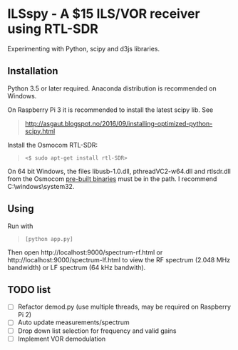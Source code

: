 ILSspy - A $15 ILS/VOR receiver using RTL-SDR
===

Experimenting with Python, scipy and d3js libraries.

Installation
---
Python 3.5 or later required. Anaconda distribution is recommended on Windows.

On Raspberry Pi 3 it is recommended to install the latest scipy lib. See
>   http://asgaut.blogspot.no/2016/09/installing-optimized-python-scipy.html 

Install the Osmocom RTL-SDR:
>   `<$ sudo apt-get install rtl-SDR>`

On 64 bit Windows, the files libusb-1.0.dll, pthreadVC2-w64.dll and rtlsdr.dll from the Osmocom 
[pre-built binaries](http://sdr.osmocom.org/trac/attachment/wiki/rtl-sdr/RelWithDebInfo.zip) must 
be in the path. I recommend C:\windows\system32.

Using
---
Run with
>  `[python app.py]`

Then open http://localhost:9000/spectrum-rf.html or http://localhost:9000/spectrum-lf.html to view 
the RF spectrum (2.048 MHz bandwidth) or LF spectrum (64 kHz bandwith).

TODO list
---
- [ ] Refactor demod.py (use multiple threads, may be required on Raspberry Pi 2)
- [ ] Auto update measurements/spectrum
- [ ] Drop down list selection for frequency and valid gains
- [ ] Implement VOR demodulation

